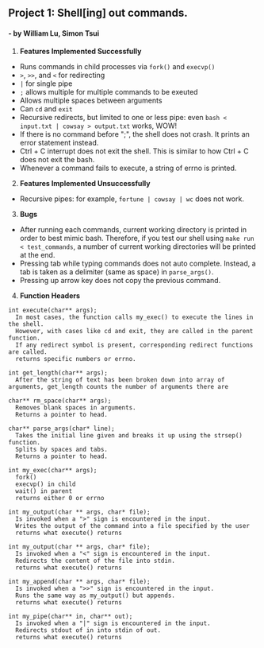 ## Project 1: Shell[ing] out commands.
#### - by William Lu, Simon Tsui

1. **Features Implemented Successfully**
- Runs commands in child processes via `fork()` and `execvp()`
-  `>`, `>>`, and `<` for redirecting
- `|` for single pipe
- `;` allows multiple for multiple commands to be exeuted
- Allows multiple spaces between arguments
- Can `cd` and `exit`
- Recursive redirects, but limited to one or less pipe: even `bash < input.txt | cowsay > output.txt` works, WOW!
- If there is no command before ";", the shell does not crash. It prints an error statement instead.
- Ctrl + C interrupt does not exit the shell. This is similar to how Ctrl + C does not exit the bash.
- Whenever a command fails to execute, a string of errno is printed.
2. **Features Implemented Unsuccessfully**
- Recursive pipes: for example, `fortune | cowsay | wc` does not work.
3. **Bugs**
- After running each commands, current working directory is printed in order to best mimic bash. Therefore, if you test our shell using `make run < test_commands`, a number of current working directories will be printed at the end.
- Pressing tab while typing commands does not auto complete. Instead, a tab is taken as a delimiter (same as space) in `parse_args()`.
- Pressing up arrow key does not copy the previous command.
4. **Function Headers**

```
int execute(char** args);
  In most cases, the function calls my_exec() to execute the lines in the shell.
  However, with cases like cd and exit, they are called in the parent function.
  If any redirect symbol is present, corresponding redirect functions are called.
  returns specific numbers or errno.

int get_length(char** args);
  After the string of text has been broken down into array of arguments, get_length counts the number of arguments there are

char** rm_space(char** args);
  Removes blank spaces in arguments.
  Returns a pointer to head.

char** parse_args(char* line);
  Takes the initial line given and breaks it up using the strsep() function.
  Splits by spaces and tabs.
  Returns a pointer to head.

int my_exec(char** args);
  fork()
  execvp() in child
  wait() in parent
  returns either 0 or errno

int my_output(char ** args, char* file);
  Is invoked when a ">" sign is encountered in the input.
  Writes the output of the command into a file specified by the user
  returns what execute() returns

int my_output(char ** args, char* file);
  Is invoked when a "<" sign is encountered in the input.
  Redirects the content of the file into stdin.
  returns what execute() returns

int my_append(char ** args, char* file);
  Is invoked when a ">>" sign is encountered in the input.
  Runs the same way as my_output() but appends.
  returns what execute() returns

int my_pipe(char** in, char** out);
  Is invoked when a "|" sign is encountered in the input.
  Redirects stdout of in into stdin of out.
  returns what execute() returns
```
